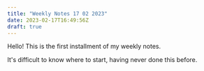```yaml
---
title: "Weekly Notes 17 02 2023"
date: 2023-02-17T16:49:56Z
draft: true
---
```


Hello! This is the first installment of my weekly notes.

It's difficult to know where to start, having never done this before.
